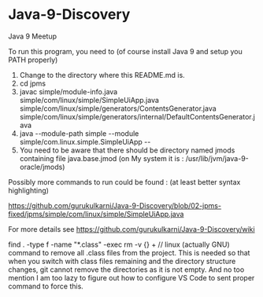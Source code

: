 # Java-9-Discovery
Java 9 Meetup

To run this program, you need to (of course install Java 9 and setup you PATH properly)
1. Change to the directory where this README.md is.
2. cd jpms
3. javac simple/module-info.java simple/com/linux/simple/SimpleUiApp.java simple/com/linux/simple/generators/ContentsGenerator.java simple/com/linux/simple/generators/internal/DefaultContentsGenerator.java
4. java --module-path simple --module simple/com.linux.simple.SimpleUiApp
--
5. You need to be aware that there should be directory named jmods containing file java.base.jmod (on My system it is : /usr/lib/jvm/java-9-oracle/jmods)

Possibly more commands to run could be found : (at least better syntax highlighting)

https://github.com/gurukulkarni/Java-9-Discovery/blob/02-jpms-fixed/jpms/simple/com/linux/simple/SimpleUiApp.java

For more details see https://github.com/gurukulkarni/Java-9-Discovery/wiki

find . -type f -name "*.class" -exec rm -v {} +   // linux (actually GNU) command to remove all .class files from the project.
This is needed so that when you switch with class files remaining and the directory structure changes, git cannot remove the directories as it is not empty.
And no too mention I am too lazy to figure out how to configure VS Code to sent proper command to force this.

